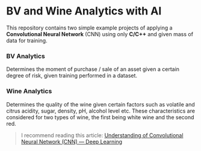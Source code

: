 # BV and Wine Analytics with AI
This repository contains two simple example projects of applying a **Convolutional Neural Network** (CNN) using only **C/C++** and given mass of data for training. 

### BV Analytics
Determines the moment of purchase / sale of an asset given a certain degree of risk, given training performed in a dataset.

### Wine Analytics
Determines the quality of the wine given certain factors such as volatile and citrus acidity, sugar, density, pH, alcohol level etc. These characteristics are considered for two types of wine, the first being white wine and the second red.

> I recommend reading this article: [Understanding of Convolutional Neural Network (CNN) — Deep Learning](https://medium.com/@RaghavPrabhu/understanding-of-convolutional-neural-network-cnn-deep-learning-99760835f148)
